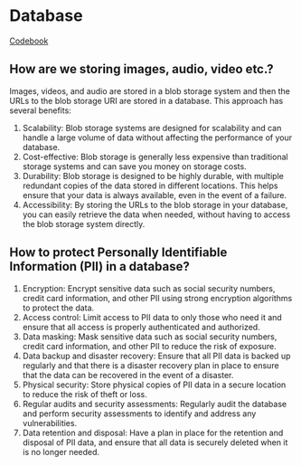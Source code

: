 # Database

[Codebook](https://docs.google.com/document/d/1Z6dCQ9iEyyHJ-b1aDA93F3tFqB0ICluw2i8Ex-WeENM/edit#)

## How are we storing images, audio, video etc.?

Images, videos, and audio are stored in a blob storage system and then the URLs to the blob storage URI are stored in a database. This approach has several benefits:

1. Scalability: Blob storage systems are designed for scalability and can handle a large volume of data without affecting the performance of your database.
2. Cost-effective: Blob storage is generally less expensive than traditional storage systems and can save you money on storage costs.
3. Durability: Blob storage is designed to be highly durable, with multiple redundant copies of the data stored in different locations. This helps ensure that your data is always available, even in the event of a failure.
4. Accessibility: By storing the URLs to the blob storage in your database, you can easily retrieve the data when needed, without having to access the blob storage system directly.

## How to protect Personally Identifiable Information (PII) in a database?

1. Encryption: Encrypt sensitive data such as social security numbers, credit card information, and other PII using strong encryption algorithms to protect the data.
2. Access control: Limit access to PII data to only those who need it and ensure that all access is properly authenticated and authorized.
3. Data masking: Mask sensitive data such as social security numbers, credit card information, and other PII to reduce the risk of exposure.
4. Data backup and disaster recovery: Ensure that all PII data is backed up regularly and that there is a disaster recovery plan in place to ensure that the data can be recovered in the event of a disaster.
5. Physical security: Store physical copies of PII data in a secure location to reduce the risk of theft or loss.
6. Regular audits and security assessments: Regularly audit the database and perform security assessments to identify and address any vulnerabilities.
7. Data retention and disposal: Have a plan in place for the retention and disposal of PII data, and ensure that all data is securely deleted when it is no longer needed.
